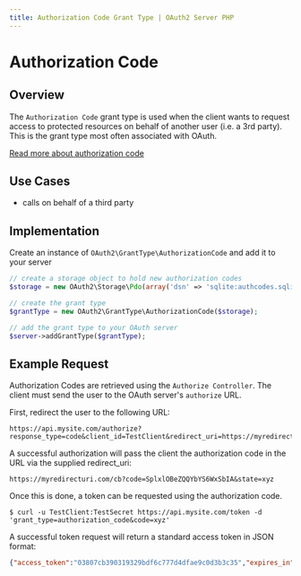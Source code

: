 ```yaml
---
title: Authorization Code Grant Type | OAuth2 Server PHP
---
```


# Authorization Code

## Overview

The `Authorization Code` grant type is used when the
client wants to request access to protected resources on
behalf of another user (i.e. a 3rd party).  This is the
grant type most often associated with OAuth.

[Read more about authorization code](http://tools.ietf.org/html/rfc6749#section-4.1)

## Use Cases

  * calls on behalf of a third party

## Implementation

Create an instance of `OAuth2\GrantType\AuthorizationCode` and add it to
your server

```php
// create a storage object to hold new authorization codes
$storage = new OAuth2\Storage\Pdo(array('dsn' => 'sqlite:authcodes.sqlite'));

// create the grant type
$grantType = new OAuth2\GrantType\AuthorizationCode($storage);

// add the grant type to your OAuth server
$server->addGrantType($grantType);
```

## Example Request

Authorization Codes are retrieved using the `Authorize Controller`. The client
must send the user to the OAuth server's `authorize` URL.

First, redirect the user to the following URL:

```text
https://api.mysite.com/authorize?response_type=code&client_id=TestClient&redirect_uri=https://myredirecturi.com/cb
```

A successful authorization will pass the client the authorization code in the URL
via the supplied redirect_uri:


```text
https://myredirecturi.com/cb?code=SplxlOBeZQQYbYS6WxSbIA&state=xyz
```

Once this is done, a token can be requested using the authorization code.

```text
$ curl -u TestClient:TestSecret https://api.mysite.com/token -d 'grant_type=authorization_code&code=xyz'
```

A successful token request will return a standard access token in JSON format:

```json
{"access_token":"03807cb390319329bdf6c777d4dfae9c0d3b3c35","expires_in":3600,"token_type":"bearer","scope":null}
```
